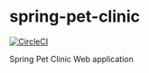 # spring-pet-clinic

[![CircleCI](https://circleci.com/gh/murbanczyk96/spring-pet-clinic.svg?style=svg)](https://circleci.com/gh/murbanczyk96/spring-pet-clinic)

Spring Pet Clinic Web application
